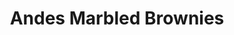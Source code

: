 ---
layout: recipe
title: "Andes Marbled Brownies"
images: Andes Marbled Brownies.jpg
imagecredit: https://tootsie.com/recipes/

ingredients:
- 1 package (19.8 to 23.7 oz.) brownie mix
- 2 packages (4.67 oz. each) Andes Crème de Menthe thins or 2 cups Andes Baking Chips. Can also be made using 2 packages (4.67 oz. each) Andes Toffee Crunch thins.

directions:
- Grease bottom only of 13x9 inch baking pan. Prepare brownie mix as directed on package. 
- Spread into pan.
- Bake as directed. 
- Immediately place Andes Candies on surface of hot brownies.
- Allow to stand 2 to 3 minutes or until candies are melted.
- Using knife or metal spatula, gently swirl together melted candies to cover the entire surface of brownies. 
- Cool 2 hours or until slightly set. 
- Cut into bars.

---